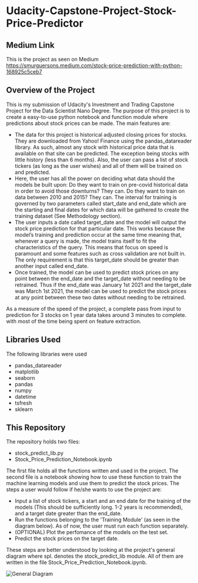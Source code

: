 # Udacity-Capstone-Project-Stock-Price-Predictor

## Medium Link
This is the project as seen on Medium https://smurguersons.medium.com/stock-price-prediction-with-python-168925c5ceb7

## Overview of the Project
This is my submission of Udacity's Investment and Trading Capstone Project for the Data Scientist Nano Degree. The purpose of this project is to create a easy-to-use python notebook and function module where predictions about stock prices can be made. The main features are:
  - The data for this project is historical adjusted closing prices for stocks. They are downloaded from Yahoo! Finance using the pandas_datareader library. As such, almost any stock with historical price data that is available on that site can be predicted. The exception being stocks with little history (less than 6 months). Also, the user can pass a list of stock tickers (as long as the user wishes) and all of them will be trained on and predicted.
  - Here, the user has all the power on deciding what data should the models be built upon: Do they want to train on pre-covid historical data in order to avoid those downturns? They can. Do they want to train on data between 2010 and 2015? They can. The interval for training is governed by two parameters called start_date and end_date which are the starting and final dates for which data will be gathered to create the training dataset (See Methodology section).
  - The user inputs a date called target_date and the model will output the stock price prediction for that particular date. This works because the model’s training and prediction occur at the same time meaning that, whenever a query is made, the model trains itself to fit the characteristics of the query. This means that focus on speed is paramount and some features such as cross validation are not built in. The only requirement is that this target_date should be greater than another input called end_date.
  - Once trained, the model can be used to predict stock prices on any point between the end_date and the target_date without needing to be retrained. Thus if the end_date was January 1st 2021 and the target_date was March 1st 2021, the model can be used to predict the stock prices at any point between these two dates without needing to be retrained.

As a measure of the speed of the project, a complete pass from input to prediction for 3 stocks on 1 year data takes around 3 minutes to complete. with most of the time being spent on feature extraction.

## Libraries Used
The following libraries were used

  - pandas_datareader
  - matplotlib
  - seaborn
  - pandas
  - numpy
  - datetime
  - tsfresh
  - sklearn

## This Repository

The repository holds two files:
  - stock_predict_lib.py
  - Stock_Price_Prediction_Notebook.ipynb

The first file holds all the functions written and used in the project. The second file is a notebook showing how to use these function to train the machine learning models and use them to predict the stock prices. The steps a user would follow if he/she wants to use the project are:
  - Input a list of stock tickers, a start and an end date for the training of the models (This should be sufficiently long. 1-2 years is recommended), and a target date greater than the end_date.
  - Run the functions belonging to the 'Training Module' (as seen in the diagram below). As of now, the user must run each function separately.
  - (OPTIONAL) Plot the perfomance of the models on the test set.
  - Predict the stock prices on the target date.

These steps are better understood by looking at the project's general diagram where spl. denotes the stock_predict_lib module. All of them are written in the file Stock_Price_Prediction_Notebook.ipynb.

![General Diagram](https://user-images.githubusercontent.com/46632664/108224169-9c3f4000-7108-11eb-8ce1-f5f0f5f28af1.png)
